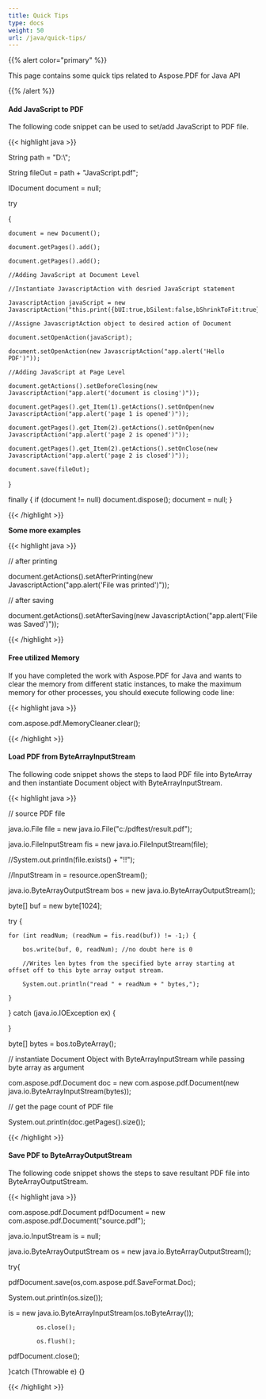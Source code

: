 ```yaml
---
title: Quick Tips
type: docs
weight: 50
url: /java/quick-tips/
---
```


{{% alert color="primary" %}} 

This page contains some quick tips related to Aspose.PDF for Java API

{{% /alert %}} 
#### **Add JavaScript to PDF**
The following code snippet can be used to set/add JavaScript to PDF file.

{{< highlight java >}}

 String path = "D:\\";

String fileOut = path + "JavaScript.pdf";

IDocument document = null;

try

{

    document = new Document();

    document.getPages().add();

    document.getPages().add();

    //Adding JavaScript at Document Level

    //Instantiate JavascriptAction with desried JavaScript statement

    JavascriptAction javaScript = new JavascriptAction("this.print({bUI:true,bSilent:false,bShrinkToFit:true});");

    //Assigne JavascriptAction object to desired action of Document

    document.setOpenAction(javaScript);

    document.setOpenAction(new JavascriptAction("app.alert('Hello PDF')"));

    //Adding JavaScript at Page Level

    document.getActions().setBeforeClosing(new JavascriptAction("app.alert('document is closing')"));

    document.getPages().get_Item(1).getActions().setOnOpen(new JavascriptAction("app.alert('page 1 is opened')"));

    document.getPages().get_Item(2).getActions().setOnOpen(new JavascriptAction("app.alert('page 2 is opened')"));

    document.getPages().get_Item(2).getActions().setOnClose(new JavascriptAction("app.alert('page 2 is closed')"));

    document.save(fileOut);

}

finally { if (document != null) document.dispose(); document = null; }

{{< /highlight >}}

**Some more examples**

{{< highlight java >}}

 // after printing

document.getActions().setAfterPrinting(new JavascriptAction("app.alert('File was printed')"));

// after saving

document.getActions().setAfterSaving(new JavascriptAction("app.alert('File was Saved')"));

{{< /highlight >}}
#### **Free utilized Memory**
If you have completed the work with Aspose.PDF for Java and wants to clear the memory from different static instances,
to make the maximum memory for other processes, you should execute following code line:

{{< highlight java >}}

 com.aspose.pdf.MemoryCleaner.clear();

{{< /highlight >}}
#### **Load PDF from ByteArrayInputStream**
The following code snippet shows the steps to laod PDF file into ByteArray and then instantiate Document object with ByteArrayInputStream.

{{< highlight java >}}

 // source PDF file 

java.io.File file = new java.io.File("c:/pdftest/result.pdf");

java.io.FileInputStream fis = new java.io.FileInputStream(file);

//System.out.println(file.exists() + "!!");

//InputStream in = resource.openStream();

java.io.ByteArrayOutputStream bos = new java.io.ByteArrayOutputStream();

byte[] buf = new byte[1024];

try {

    for (int readNum; (readNum = fis.read(buf)) != -1;) {

        bos.write(buf, 0, readNum); //no doubt here is 0

        //Writes len bytes from the specified byte array starting at offset off to this byte array output stream.

        System.out.println("read " + readNum + " bytes,");

    }

} catch (java.io.IOException ex) {



}

byte[] bytes = bos.toByteArray();

// instantiate Document Object with ByteArrayInputStream while passing byte array as argument

com.aspose.pdf.Document doc = new 	com.aspose.pdf.Document(new java.io.ByteArrayInputStream(bytes));

// get the page count of PDF file

 System.out.println(doc.getPages().size());

{{< /highlight >}}
#### **Save PDF to ByteArrayOutputStream**
The following code snippet shows the steps to save resultant PDF file into ByteArrayOutputStream.

{{< highlight java >}}

 com.aspose.pdf.Document pdfDocument = new 	com.aspose.pdf.Document("source.pdf");

java.io.InputStream is = null;

java.io.ByteArrayOutputStream os = new java.io.ByteArrayOutputStream();

try{

pdfDocument.save(os,com.aspose.pdf.SaveFormat.Doc);

System.out.println(os.size());

is = new java.io.ByteArrayInputStream(os.toByteArray());

            os.close();

            os.flush();

pdfDocument.close();

}catch (Throwable e) {}

{{< /highlight >}}
